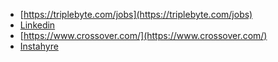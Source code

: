 - [https://triplebyte.com/jobs](https://triplebyte.com/jobs)
- [Linkedin](https://www.linkedin.com/jobs/search/?f_JT=F&f_WRA=true&geoId=102713980&keywords=remote&location=India)
- [https://www.crossover.com/](https://www.crossover.com/)
- [Instahyre](https://www.instahyre.com/candidate/opportunities/)
